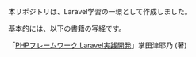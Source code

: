 本リポジトリは、Laravel学習の一環として作成しました。

基本的には、以下の書籍の写経です。

「[PHPフレームワーク Laravel実践開発](https://www.amazon.co.jp/PHP%E3%83%95%E3%83%AC%E3%83%BC%E3%83%A0%E3%83%AF%E3%83%BC%E3%82%AF-Laravel%E5%AE%9F%E8%B7%B5%E9%96%8B%E7%99%BA-%E6%8E%8C%E7%94%B0-%E6%B4%A5%E8%80%B6%E4%B9%83/dp/4798059072)」掌田津耶乃 (著)
